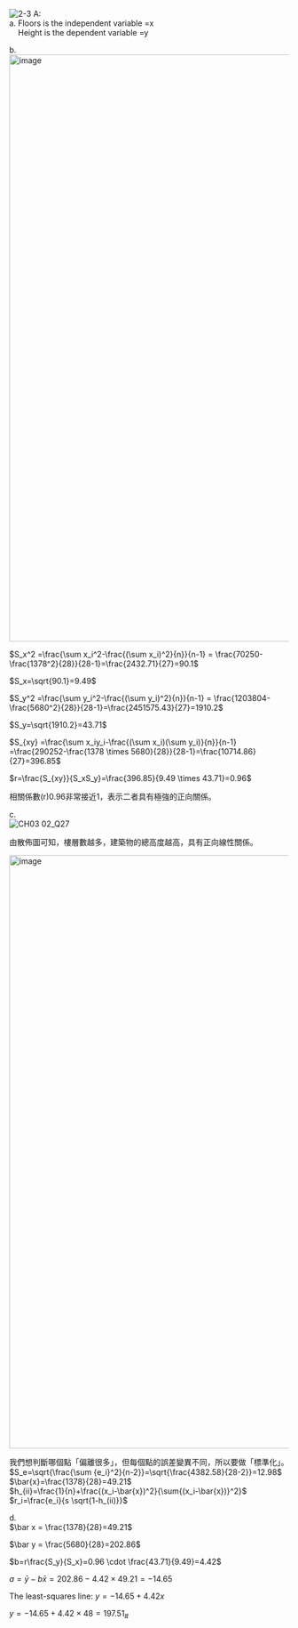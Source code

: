 ![2-3](https://github.com/user-attachments/assets/c4c2d3f2-1bbb-4225-8202-ea33f29d9783)
A:  
a.	Floors is the independent variable =x  
&nbsp;&nbsp;&nbsp;  Height is the dependent variable =y  

b.  
<img width="577" height="1056" alt="image" src="https://github.com/user-attachments/assets/707fdf4c-7401-4a0a-be84-32f9f030c121" />


$S_x^2 =\frac{\sum x_i^2-\frac{(\sum x_i)^2}{n}}{n-1} = \frac{70250-\frac{1378^2}{28}}{28-1}=\frac{2432.71}{27}=90.1$  
  
$S_x=\sqrt{90.1}=9.49$
  
$S_y^2 =\frac{\sum y_i^2-\frac{(\sum y_i)^2}{n}}{n-1} = \frac{1203804-\frac{5680^2}{28}}{28-1}=\frac{2451575.43}{27}=1910.2$  
  
$S_y=\sqrt{1910.2}=43.71$  
  
$S_{xy} =\frac{\sum x_iy_i-\frac{(\sum x_i)(\sum y_i)}{n}}{n-1} =\frac{290252-\frac{1378 \times 5680}{28}}{28-1}=\frac{10714.86}{27}=396.85$  
  
$r=\frac{S_{xy}}{S_xS_y}=\frac{396.85}{9.49 \times 43.71}=0.96$  

相關係數(r)0.96非常接近1，表示二者具有極強的正向關係。

c.  
![CH03 02_Q27](https://github.com/user-attachments/assets/771a695e-41b9-4551-b156-7a9b7cd1bb17)
  
由散佈圖可知，樓層數越多，建築物的總高度越高，具有正向線性關係。  
  
<img width="635" height="1067" alt="image" src="https://github.com/user-attachments/assets/13b0673a-beb5-42c6-b4b8-2ad9813ba695" />

我們想判斷哪個點「偏離很多」，但每個點的誤差變異不同，所以要做「標準化」。
$S_e=\sqrt{\frac{\sum {e_i}^2}{n-2}}=\sqrt{\frac{4382.58}{28-2}}=12.98$  
$\bar{x}=\frac{1378}{28}=49.21$  
$h_{ii}=\frac{1}{n}+\frac{(x_i-\bar{x})^2}{\sum{(x_i-\bar{x})}^2}$  
$r_i=\frac{e_i}{s \sqrt{1-h_(ii)}}$

d.  
$\bar x = \frac{1378}{28}=49.21$  
  
$\bar y = \frac{5680}{28}=202.86$  

$b=r\frac{S_y}{S_x}=0.96 \cdot \frac{43.71}{9.49}=4.42$  
  
$a=\bar y - b \bar x=202.86-4.42 \times 49.21=-14.65$  
  
The least-squares line: $y=-14.65+4.42x$  
  
$y=-14.65+4.42 \times 48=197.51$<sub>#<sub>  
